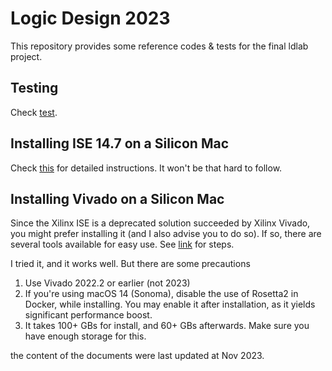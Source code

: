 # Logic Design 2023

This repository provides some reference codes & tests for the final ldlab project.

## Testing
Check [test](./test).


## Installing ISE 14.7 on a Silicon Mac
Check [this](./docs/ise_on_mac.md) for detailed instructions. It won't be that hard to follow.

## Installing Vivado on a Silicon Mac
Since the Xilinx ISE is a deprecated solution succeeded by Xilinx Vivado, you might prefer installing it (and I also advise you to do so). If so, there are several tools available for easy use. See [link](https://github.com/ichi4096/vivado-on-silicon-mac) for steps.

I tried it, and it works well. But there are some precautions

1. Use Vivado 2022.2 or earlier (not 2023)
2. If you're using macOS 14 (Sonoma), disable the use of Rosetta2 in Docker, while installing. You may enable it after installation, as it yields significant performance boost.
3. It takes 100+ GBs for install, and 60+ GBs afterwards. Make sure you have enough storage for this.


the content of the documents were last updated at Nov 2023.